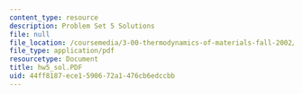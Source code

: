 ```yaml
---
content_type: resource
description: Problem Set 5 Solutions
file: null
file_location: /coursemedia/3-00-thermodynamics-of-materials-fall-2002/44ff8187ece1590672a1476cb6edccbb_hw5_sol.PDF
file_type: application/pdf
resourcetype: Document
title: hw5_sol.PDF
uid: 44ff8187-ece1-5906-72a1-476cb6edccbb
---
```


